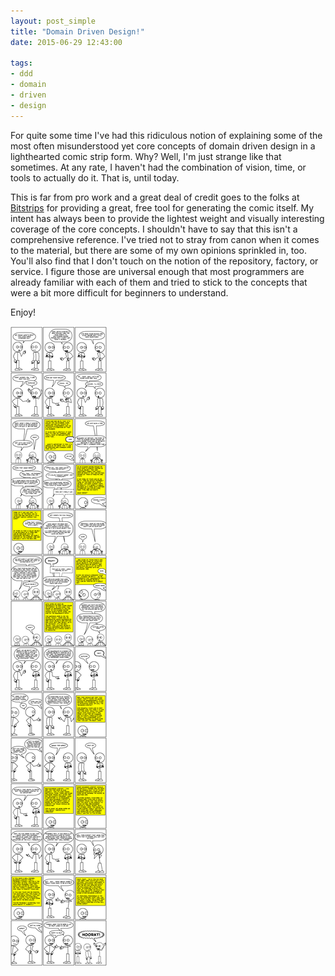 ```yaml
---
layout: post_simple
title: "Domain Driven Design!"
date: 2015-06-29 12:43:00

tags:
- ddd
- domain
- driven
- design
---
```


For quite some time I've had this ridiculous notion of explaining some of the most often misunderstood yet core concepts of domain driven design in a lighthearted comic strip form. Why? Well, I'm just strange like that sometimes. At any rate, I haven't had the combination of vision, time, or tools to actually do it. That is, until today.

This is far from pro work and a great deal of credit goes to the folks at [Bitstrips](http://www.bitstrips.com) for providing a great, free tool for generating the comic itself. My intent has always been to provide the lightest weight and visually interesting coverage of the core concepts. I shouldn't have to say that this isn't a comprehensive reference. I've tried not to stray from canon when it comes to the material, but there are some of my own opinions sprinkled in, too. You'll also find that I don't touch on the notion of the repository, factory, or service. I figure those are universal enough that most programmers are already familiar with each of them and tried to stick to the concepts that were a bit more difficult for beginners to understand.

Enjoy!

![Domain Driven Design comic](/img/blog/ddd-comic.png)